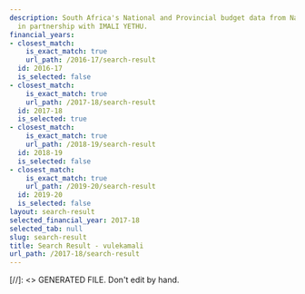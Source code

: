 ```yaml
---
description: South Africa's National and Provincial budget data from National Treasury
  in partnership with IMALI YETHU.
financial_years:
- closest_match:
    is_exact_match: true
    url_path: /2016-17/search-result
  id: 2016-17
  is_selected: false
- closest_match:
    is_exact_match: true
    url_path: /2017-18/search-result
  id: 2017-18
  is_selected: true
- closest_match:
    is_exact_match: true
    url_path: /2018-19/search-result
  id: 2018-19
  is_selected: false
- closest_match:
    is_exact_match: true
    url_path: /2019-20/search-result
  id: 2019-20
  is_selected: false
layout: search-result
selected_financial_year: 2017-18
selected_tab: null
slug: search-result
title: Search Result - vulekamali
url_path: /2017-18/search-result
---
```

[//]: <> GENERATED FILE. Don't edit by hand.